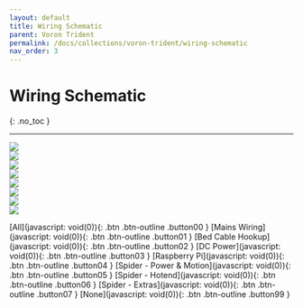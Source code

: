 ```yaml
---
layout: default
title: Wiring Schematic
parent: Voron Trident
permalink: /docs/collections/voron-trident/wiring-schematic
nav_order: 3
---
```


# Wiring Schematic
{: .no_toc }

---

<main>
	<section id="wiring">
		<div id="image-00">
			<img src="../../../../assets/images/wiring-00-hardware.png" id="00-hardware" />
		</div>
		<div id="image-01" style="display:float;">
			<img src="../../../../assets/images/wiring-01-mains.png" id="01-mains" />
		</div>
		<div id="image-02" style="display:float;">
			<img src="../../../../assets/images/wiring-02-bed.png" id="02-bed" />
		</div>
		<div id="image-03" style="display:float;">
			<img src="../../../../assets/images/wiring-03-dc.png" id="03-dc" />
		</div>
		<div id="image-04" style="display:float;">
			<img src="../../../../assets/images/wiring-04-pi.png" id="04-pi" />
		</div>
		<div id="image-05" style="display:float;">
			<img src="../../../../assets/images/wiring-05-spider-power-motion.png" id="05-spider-power-motion" />
		</div>
		<div id="image-06" style="display:float;">
			<img src="../../../../assets/images/wiring-06-spider-hotend.png" id="06-spider-hotend" />
		</div>
		<div id="image-07" style="display:float;">
			<img src="../../../../assets/images/wiring-07-spider-extras.png" id="07-spider-extras" />
		</div>
		</section>
</main>

[All](javascript: void(0)){: .btn .btn-outline .button00 }
[Mains Wiring](javascript: void(0)){: .btn .btn-outline .button01 }
[Bed Cable Hookup](javascript: void(0)){: .btn .btn-outline .button02 }
[DC Power](javascript: void(0)){: .btn .btn-outline .button03 }
[Raspberry Pi](javascript: void(0)){: .btn .btn-outline .button04 }
[Spider - Power & Motion](javascript: void(0)){: .btn .btn-outline .button05 }
[Spider - Hotend](javascript: void(0)){: .btn .btn-outline .button06 }
[Spider - Extras](javascript: void(0)){: .btn .btn-outline .button07 }
[None](javascript: void(0)){: .btn .btn-outline .button99 }

<script>
document.addEventListener('DOMContentLoaded', function (event) {
	var wiring = document.getElementById('wiring');
	var image_00 = document.getElementById('image-00');
	var image_01 = document.getElementById('image-01');
	var image_02 = document.getElementById('image-02');
	var image_03 = document.getElementById('image-03');
	var image_04 = document.getElementById('image-04');
	var image_05 = document.getElementById('image-05');
	var image_06 = document.getElementById('image-06');
	var image_07 = document.getElementById('image-07');

	var button00 = document.querySelector('.button00');
	var button01 = document.querySelector('.button01');
	var button02 = document.querySelector('.button02');
	var button03 = document.querySelector('.button03');
	var button04 = document.querySelector('.button04');
	var button05 = document.querySelector('.button05');
	var button06 = document.querySelector('.button06');
	var button07 = document.querySelector('.button07');
	var button99 = document.querySelector('.button99');

	var show01 = true;
	var show02 = true;
	var show03 = true;
	var show04 = true;
	var show05 = true;
	var show06 = true;
	var show07 = true;

	gsap.set(wiring, {height: image_00.offsetHeight});

	button00.addEventListener('click', toggleOpacity);
	button01.addEventListener('click', toggleOpacity);
	button02.addEventListener('click', toggleOpacity);
	button03.addEventListener('click', toggleOpacity);
	button04.addEventListener('click', toggleOpacity);
	button05.addEventListener('click', toggleOpacity);
	button06.addEventListener('click', toggleOpacity);
	button07.addEventListener('click', toggleOpacity);
	button99.addEventListener('click', toggleOpacity);

	function onResize () {
		gsap.set(wiring, {height: image_00.offsetHeight});
		gsap.set(image_01, {y: 0-image_00.offsetHeight});
		gsap.set(image_02, {y: 0-image_00.offsetHeight*2});
		gsap.set(image_03, {y: 0-image_00.offsetHeight*3});
		gsap.set(image_04, {y: 0-image_00.offsetHeight*4});
		gsap.set(image_05, {y: 0-image_00.offsetHeight*5});
		gsap.set(image_06, {y: 0-image_00.offsetHeight*6});
		gsap.set(image_07, {y: 0-image_00.offsetHeight*7});
	}

	function toggleOpacity () {
		var target = this;
		var fade_opacity = .05;
		var fade_button = .5;
		<!--console.log(target.className);-->

		switch (target.className) {
			case "btn btn-outline button00":
				gsap.to(image_01, {duration: .2, opacity: 1});
				gsap.to(image_02, {duration: .2, opacity: 1});
				gsap.to(image_03, {duration: .2, opacity: 1});
				gsap.to(image_04, {duration: .2, opacity: 1});
				gsap.to(image_05, {duration: .2, opacity: 1});
				gsap.to(image_06, {duration: .2, opacity: 1});
				gsap.to(image_07, {duration: .2, opacity: 1});
				gsap.to(button01, {duration: .2, opacity: 1});
				gsap.to(button02, {duration: .2, opacity: 1});
				gsap.to(button03, {duration: .2, opacity: 1});
				gsap.to(button04, {duration: .2, opacity: 1});
				gsap.to(button05, {duration: .2, opacity: 1});
				gsap.to(button06, {duration: .2, opacity: 1});
				gsap.to(button07, {duration: .2, opacity: 1});
				show01 = true;
				show02 = true;
				show03 = true;
				show04 = true;
				show05 = true;
				show06 = true;
				show07 = true;
				break;
			case "btn btn-outline button01":
				if(show01) {
					gsap.to(image_01, {duration: .2, opacity: fade_opacity});
					gsap.to(button01, {duration: .2, opacity: fade_button});
					show01 = false;
				} else {
					gsap.to(image_01, {duration: .2, opacity: 1});
					gsap.to(button01, {duration: .2, opacity: 1});
					show01 = true;
				}
				break;
			case "btn btn-outline button02":
				if(show02) {
					gsap.to(image_02, {duration: .2, opacity: fade_opacity});
					gsap.to(button02, {duration: .2, opacity: fade_button});
					show02 = false;
				} else {
					gsap.to(image_02, {duration: .2, opacity: 1});
					gsap.to(button02, {duration: .2, opacity: 1});
					show02 = true;
				}
				break;
			case "btn btn-outline button03":
				if(show03) {
					gsap.to(image_03, {duration: .2, opacity: fade_opacity});
					gsap.to(button03, {duration: .2, opacity: fade_button});
					show03 = false;
				} else {
					gsap.to(image_03, {duration: .2, opacity: 1});
					gsap.to(button03, {duration: .2, opacity: 1});
					show03 = true;
				}
				break;
			case "btn btn-outline button04":
				if(show04) {
					gsap.to(image_04, {duration: .2, opacity: fade_opacity});
					gsap.to(button04, {duration: .2, opacity: fade_button});
					show04 = false;
				} else {
					gsap.to(image_04, {duration: .2, opacity: 1});
					gsap.to(button04, {duration: .2, opacity: 1});
					show04 = true;
				}
				break;
			case "btn btn-outline button05":
				if(show05) {
					gsap.to(image_05, {duration: .2, opacity: fade_opacity});
					gsap.to(button05, {duration: .2, opacity: fade_button});
					show05 = false;
				} else {
					gsap.to(image_05, {duration: .2, opacity: 1});
					gsap.to(button05, {duration: .2, opacity: 1});
					show05 = true;
				}
				break;
			case "btn btn-outline button06":
				if(show06) {
					gsap.to(image_06, {duration: .2, opacity: fade_opacity});
					gsap.to(button06, {duration: .2, opacity: fade_button});
					show06 = false;
				} else {
					gsap.to(image_06, {duration: .2, opacity: 1});
					gsap.to(button06, {duration: .2, opacity: 1});
					show06 = true;
				}
				break;
			case "btn btn-outline button07":
				if(show07) {
					gsap.to(image_07, {duration: .2, opacity: fade_opacity});
					gsap.to(button07, {duration: .2, opacity: fade_button});
					show07 = false;
				} else {
					gsap.to(image_07, {duration: .2, opacity: 1});
					gsap.to(button07, {duration: .2, opacity: 1});
					show07 = true;
				}
				break;
			case "btn btn-outline button99":
				gsap.to(image_01, {duration: .2, opacity: fade_opacity});
				gsap.to(image_02, {duration: .2, opacity: fade_opacity});
				gsap.to(image_03, {duration: .2, opacity: fade_opacity});
				gsap.to(image_04, {duration: .2, opacity: fade_opacity});
				gsap.to(image_05, {duration: .2, opacity: fade_opacity});
				gsap.to(image_06, {duration: .2, opacity: fade_opacity});
				gsap.to(image_07, {duration: .2, opacity: fade_opacity});
				gsap.to(button01, {duration: .2, opacity: fade_button});
				gsap.to(button02, {duration: .2, opacity: fade_button});
				gsap.to(button03, {duration: .2, opacity: fade_button});
				gsap.to(button04, {duration: .2, opacity: fade_button});
				gsap.to(button05, {duration: .2, opacity: fade_button});
				gsap.to(button06, {duration: .2, opacity: fade_button});
				gsap.to(button07, {duration: .2, opacity: fade_button});
				show01 = false;
				show02 = false;
				show03 = false;
				show04 = false;
				show05 = false;
				show06 = false;
				show07 = false;
				break;
		}
	}

	window.addEventListener('resize', onResize);
	window.addEventListener('load', onResize);
})
</script>
